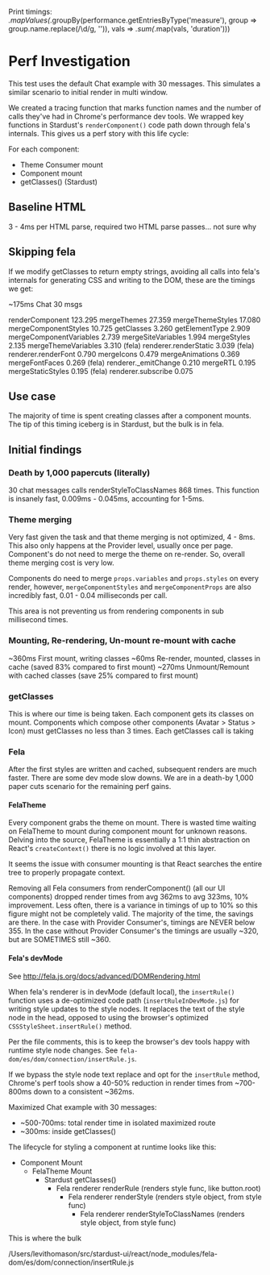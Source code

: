 Print timings:
_.mapValues(_.groupBy(performance.getEntriesByType('measure'), group => group.name.replace(/\d/g, '')), vals => _.sum(_.map(vals, 'duration')))

# Perf Investigation

This test uses the default Chat example with 30 messages.  This simulates a similar scenario to initial render in multi window.

We created a tracing function that marks function names and the number of calls they've had in Chrome's performance dev tools.  We wrapped key functions in Stardust's `renderComponent()` code path down through fela's internals.  This gives us a perf story with this life cycle:

For each component: 
- Theme Consumer mount
- Component mount
- getClasses() (Stardust)

## Baseline HTML

3 - 4ms per HTML parse, required two HTML parse passes... not sure why

## Skipping fela

If we modify getClasses to return empty strings, avoiding all calls into fela's internals for generating CSS and writing to the DOM, these are the timings we get:

~175ms Chat 30 msgs

renderComponent               123.295
mergeThemes                   27.359
mergeThemeStyles              17.080
mergeComponentStyles          10.725
getClasses                    3.260
getElementType                2.909
mergeComponentVariables       2.739
mergeSiteVariables            1.994
mergeStyles                   2.135
mergeThemeVariables           3.310
(fela) renderer.renderStatic  3.039
(fela) renderer.renderFont    0.790
mergeIcons                    0.479
mergeAnimations               0.369
mergeFontFaces                0.269
(fela) renderer._emitChange   0.210
mergeRTL                      0.195
mergeStaticStyles             0.195
(fela) renderer.subscribe     0.075

## Use case

The majority of time is spent creating classes after a component mounts.  The tip of this timing iceberg is in Stardust, but the bulk is in fela.

## Initial findings

### Death by 1,000 papercuts (literally)

30 chat messages calls renderStyleToClassNames 868 times.  This function is insanely fast, 0.009ms - 0.045ms, accounting for 1-5ms.

### Theme merging

Very fast given the task and that theme merging is not optimized, 4 - 8ms. This also only happens at the Provider level, usually once per page.  Component's do not need to merge the theme on re-render.  So, overall theme merging cost is very low.

Components do need to merge `props.variables` and `props.styles` on every render, however, `mergeComponentStyles` and `mergeComponentProps` are also incredibly fast, 0.01 - 0.04 milliseconds per call.

This area is not preventing us from rendering components in sub millisecond times.

### Mounting, Re-rendering, Un-mount re-mount with cache

~360ms First mount, writing classes
~60ms Re-render, mounted, classes in cache (saved 83% compared to first mount)
~270ms Unmount/Remount with cached classes (save 25% compared to first mount)

### getClasses

This is where our time is being taken.  Each component gets its classes on mount.  Components which compose other components (Avatar > Status > Icon) must getClasses no less than 3 times.  Each getClasses call is taking 

### Fela

After the first styles are written and cached, subsequent renders are much faster.
There are some dev mode slow downs.
We are in a death-by 1,000 paper cuts scenario for the remaining perf gains.

#### FelaTheme

Every component grabs the theme on mount.  There is wasted time waiting on FelaTheme to mount during component mount for unknown reasons.  Delving into the source, FelaTheme is essentially a 1:1 thin abstraction on React's `createContext()` there is no logic involved at this layer.

It seems the issue with consumer mounting is that React searches the entire tree to properly propagate context.

Removing all Fela consumers from renderComponent() (all our UI components) dropped render times from avg 362ms to avg 323ms, 10% improvement.  Less often, there is a variance in timings of up to 10% so this figure might not be completely valid.  The majority of the time, the savings are there.  In the case with Provider Consumer's, timings are NEVER below 355.  In the case without Provider Consumer's the timings are usually ~320, but are SOMETIMES still ~360. 

#### Fela's devMode
See http://fela.js.org/docs/advanced/DOMRendering.html


When fela's renderer is in devMode (default local), the `insertRule()` function uses a de-optimized code path (`insertRuleInDevMode.js`) for writing style updates to the style nodes.  It replaces the text of the style node in the head, opposed to using the browser's optimized `CSSStyleSheet.insertRule()` method.

Per the file comments, this is to keep the browser's dev tools happy with runtime style node changes. See `fela-dom/es/dom/connection/insertRule.js`.

If we bypass the style node text replace and opt for the `insertRule` method, Chrome's perf tools show a 40-50% reduction in render times from ~700-800ms down to a consistent ~362ms.   

Maximized Chat example with 30 messages:
- ~500-700ms: total render time in isolated maximized route
- ~300ms: inside getClasses() 

The lifecycle for styling a component at runtime looks like this:

- Component Mount
  - FelaTheme Mount
    - Stardust getClasses()
      - Fela renderer renderRule (renders style func, like button.root)
        - Fela renderer renderStyle (renders style object, from style func)
          - Fela renderer renderStyleToClassNames (renders style object, from style func)

This is where the bulk

/Users/levithomason/src/stardust-ui/react/node_modules/fela-dom/es/dom/connection/insertRule.js
